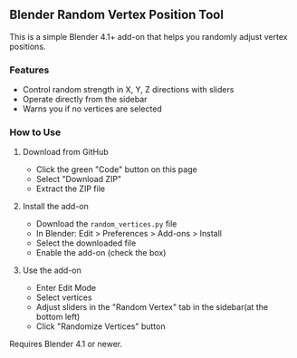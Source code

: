 ## Blender Random Vertex Position Tool

This is a simple Blender 4.1+ add-on that helps you randomly adjust vertex positions.

### Features

- Control random strength in X, Y, Z directions with sliders
- Operate directly from the sidebar
- Warns you if no vertices are selected

### How to Use

1. Download from GitHub
   - Click the green "Code" button on this page
   - Select "Download ZIP"
   - Extract the ZIP file

2. Install the add-on
   - Download the `random_vertices.py` file
   - In Blender: Edit > Preferences > Add-ons > Install
   - Select the downloaded file
   - Enable the add-on (check the box)

3. Use the add-on
   - Enter Edit Mode
   - Select vertices
   - Adjust sliders in the "Random Vertex" tab in the sidebar(at the bottom left)
   - Click "Randomize Vertices" button

Requires Blender 4.1 or newer.
